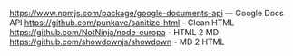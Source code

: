 
https://www.npmjs.com/package/google-documents-api — Google Docs API
https://github.com/punkave/sanitize-html - Clean HTML
https://github.com/NotNinja/node-europa - HTML 2 MD
https://github.com/showdownjs/showdown - MD 2 HTML

